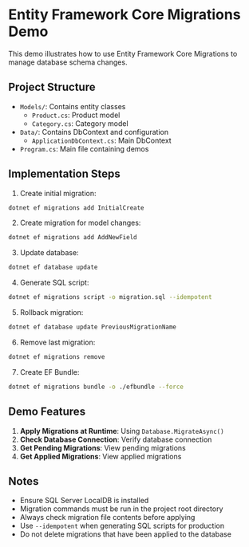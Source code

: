 # Entity Framework Core Migrations Demo

This demo illustrates how to use Entity Framework Core Migrations to manage database schema changes.

## Project Structure

- `Models/`: Contains entity classes
  - `Product.cs`: Product model
  - `Category.cs`: Category model
- `Data/`: Contains DbContext and configuration
  - `ApplicationDbContext.cs`: Main DbContext
- `Program.cs`: Main file containing demos

## Implementation Steps

1. Create initial migration:
```bash
dotnet ef migrations add InitialCreate
```

2. Create migration for model changes:
```bash
dotnet ef migrations add AddNewField
```

3. Update database:
```bash
dotnet ef database update
```

4. Generate SQL script:
```bash
dotnet ef migrations script -o migration.sql --idempotent
```

5. Rollback migration:
```bash
dotnet ef database update PreviousMigrationName
```

6. Remove last migration:
```bash
dotnet ef migrations remove
```

7. Create EF Bundle:
```bash
dotnet ef migrations bundle -o ./efbundle --force
```

## Demo Features

1. **Apply Migrations at Runtime**: Using `Database.MigrateAsync()`
2. **Check Database Connection**: Verify database connection
3. **Get Pending Migrations**: View pending migrations
4. **Get Applied Migrations**: View applied migrations

## Notes

- Ensure SQL Server LocalDB is installed
- Migration commands must be run in the project root directory
- Always check migration file contents before applying
- Use `--idempotent` when generating SQL scripts for production
- Do not delete migrations that have been applied to the database 